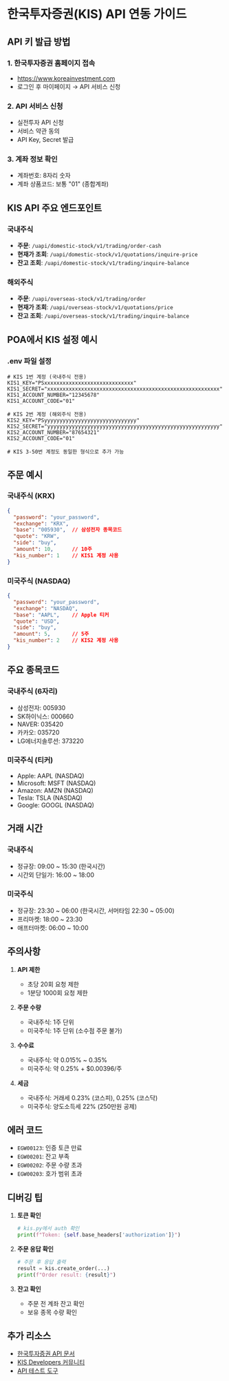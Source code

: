 # 한국투자증권(KIS) API 연동 가이드

## API 키 발급 방법

### 1. 한국투자증권 홈페이지 접속
- https://www.koreainvestment.com
- 로그인 후 마이페이지 → API 서비스 신청

### 2. API 서비스 신청
- 실전투자 API 신청
- 서비스 약관 동의
- API Key, Secret 발급

### 3. 계좌 정보 확인
- 계좌번호: 8자리 숫자
- 계좌 상품코드: 보통 "01" (종합계좌)

## KIS API 주요 엔드포인트

### 국내주식
- **주문**: `/uapi/domestic-stock/v1/trading/order-cash`
- **현재가 조회**: `/uapi/domestic-stock/v1/quotations/inquire-price`
- **잔고 조회**: `/uapi/domestic-stock/v1/trading/inquire-balance`

### 해외주식
- **주문**: `/uapi/overseas-stock/v1/trading/order`
- **현재가 조회**: `/uapi/overseas-stock/v1/quotations/price`
- **잔고 조회**: `/uapi/overseas-stock/v1/trading/inquire-balance`

## POA에서 KIS 설정 예시

### .env 파일 설정
```env
# KIS 1번 계정 (국내주식 전용)
KIS1_KEY="PSxxxxxxxxxxxxxxxxxxxxxxxxxxxxx"
KIS1_SECRET="xxxxxxxxxxxxxxxxxxxxxxxxxxxxxxxxxxxxxxxxxxxxxxxxxxxxxxxx"
KIS1_ACCOUNT_NUMBER="12345678"
KIS1_ACCOUNT_CODE="01"

# KIS 2번 계정 (해외주식 전용)
KIS2_KEY="PSyyyyyyyyyyyyyyyyyyyyyyyyyyyyyy"
KIS2_SECRET="yyyyyyyyyyyyyyyyyyyyyyyyyyyyyyyyyyyyyyyyyyyyyyyyyyyyyyyy"
KIS2_ACCOUNT_NUMBER="87654321"
KIS2_ACCOUNT_CODE="01"

# KIS 3-50번 계정도 동일한 형식으로 추가 가능
```

## 주문 예시

### 국내주식 (KRX)
```json
{
  "password": "your_password",
  "exchange": "KRX",
  "base": "005930",  // 삼성전자 종목코드
  "quote": "KRW",
  "side": "buy",
  "amount": 10,      // 10주
  "kis_number": 1    // KIS1 계정 사용
}
```

### 미국주식 (NASDAQ)
```json
{
  "password": "your_password",
  "exchange": "NASDAQ",
  "base": "AAPL",    // Apple 티커
  "quote": "USD",
  "side": "buy",
  "amount": 5,       // 5주
  "kis_number": 2    // KIS2 계정 사용
}
```

## 주요 종목코드

### 국내주식 (6자리)
- 삼성전자: 005930
- SK하이닉스: 000660
- NAVER: 035420
- 카카오: 035720
- LG에너지솔루션: 373220

### 미국주식 (티커)
- Apple: AAPL (NASDAQ)
- Microsoft: MSFT (NASDAQ)
- Amazon: AMZN (NASDAQ)
- Tesla: TSLA (NASDAQ)
- Google: GOOGL (NASDAQ)

## 거래 시간

### 국내주식
- 정규장: 09:00 ~ 15:30 (한국시간)
- 시간외 단일가: 16:00 ~ 18:00

### 미국주식
- 정규장: 23:30 ~ 06:00 (한국시간, 서머타임 22:30 ~ 05:00)
- 프리마켓: 18:00 ~ 23:30
- 애프터마켓: 06:00 ~ 10:00

## 주의사항

1. **API 제한**
   - 초당 20회 요청 제한
   - 1분당 1000회 요청 제한

2. **주문 수량**
   - 국내주식: 1주 단위
   - 미국주식: 1주 단위 (소수점 주문 불가)

3. **수수료**
   - 국내주식: 약 0.015% ~ 0.35%
   - 미국주식: 약 0.25% + $0.00396/주

4. **세금**
   - 국내주식: 거래세 0.23% (코스피), 0.25% (코스닥)
   - 미국주식: 양도소득세 22% (250만원 공제)

## 에러 코드

- `EGW00123`: 인증 토큰 만료
- `EGW00201`: 잔고 부족
- `EGW00202`: 주문 수량 초과
- `EGW00203`: 호가 범위 초과

## 디버깅 팁

1. **토큰 확인**
   ```python
   # kis.py에서 auth 확인
   print(f"Token: {self.base_headers['authorization']}")
   ```

2. **주문 응답 확인**
   ```python
   # 주문 후 응답 출력
   result = kis.create_order(...)
   print(f"Order result: {result}")
   ```

3. **잔고 확인**
   - 주문 전 계좌 잔고 확인
   - 보유 종목 수량 확인

## 추가 리소스

- [한국투자증권 API 문서](https://apiportal.koreainvestment.com)
- [KIS Developers 커뮤니티](https://forum.koreainvestment.com)
- [API 테스트 도구](https://apiportal.koreainvestment.com/apiservice/oauth2#L_5c87ba63-740a-4166-93ac-803510bb9c02)
